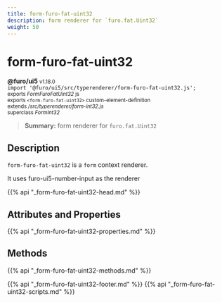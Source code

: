```yaml
---
title: form-furo-fat-uint32
description: form renderer for `furo.fat.Uint32`
weight: 50
---
```


# form-furo-fat-uint32
**@furo/ui5** <small>v1.18.0</small>
<br>`import '@furo/ui5/src/typerenderer/form-furo-fat-uint32.js';`<small>
<br>exports *FormFuroFatUint32* js
<br>exports `<form-furo-fat-uint32>` custom-element-definition
<br>extends */src/typerenderer/form-int32.js*
<br>superclass *FormInt32*</small>

> **Summary:** form renderer for `furo.fat.Uint32`

## Description

`form-furo-fat-uint32` is a `form` context renderer.

It uses furo-ui5-number-input as the renderer

{{% api "_form-furo-fat-uint32-head.md" %}}

## Attributes and Properties
{{% api "_form-furo-fat-uint32-properties.md" %}}



## Methods
{{% api "_form-furo-fat-uint32-methods.md" %}}





{{% api "_form-furo-fat-uint32-footer.md" %}}
{{% api "_form-furo-fat-uint32-scripts.md" %}}
